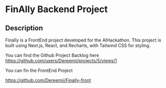 # FinAlly Backend Project

## Description

Finally is a FrontEnd project developed for the AIHackathon. This project is built using Next.js, React, and Recharts, with Tailwind CSS for styling.

You can find the Github Project Backlog here
https://github.com/users/Dereemii/projects/5/views/1

You can fin the FrontEnd Project

https://github.com/Dereemii/Finally-front
